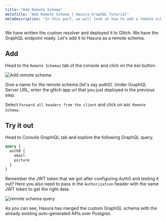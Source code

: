 ```yaml
---
title: "Add Remote Schema"
metaTitle: "Add Remote Schema | Hasura GraphQL Tutorial"
metaDescription: "In this part, we will look at how to add a remote schema in Hasura GraphQL Engine using the console"
---
```




We have written the custom resolver and deployed it to Glitch. We have the GraphQL endpoint ready. Let's add it to Hasura as a remote schema.

## Add

Head to the `Remote Schemas` tab of the console and click on the `Add` button.

![Add remote schema](https://graphql-engine-cdn.hasura.io/learn-hasura/assets/graphql-hasura/add-remote-schema.png)

Give a name for the remote schema (let's say auth0).
Under GraphQL Server URL, enter the glitch app url that you just deployed in the previous step.

Select `Forward all headers from the client` and click on `Add Remote Schema`.

## Try it out

Head to Console GraphiQL tab and explore the following GraphQL query.

```graphql
query {
  auth0 {
    email
    picture
  }
}
```

Remember the JWT token that we got after configuring Auth0 and testing it out? Here you also need to pass in the `Authorization` header with the same JWT token to get the right data.

![remote schema query](https://graphql-engine-cdn.hasura.io/learn-hasura/assets/graphql-hasura/query-remote-schema.png)

As you can see, Hasura has merged the custom GraphQL schema with the already existing auto-generated APIs over Postgres.
